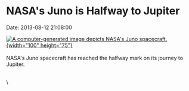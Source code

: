 NASA\'s Juno is Halfway to Jupiter
==================================

Date: 2013-08-12 21:08:00

[![A computer-generated image depicts NASA\'s Juno
spacecraft.](http://www.jpl.nasa.gov/images/juno/20130812/juno20130812-th.jpg){width="100"
height="75"}](http://www.jpl.nasa.gov/news/news.cfm?release=2013-246&rn=news.xml&rst=3873)\
\
NASA\'s Juno spacecraft has reached the halfway mark on its journey to
Jupiter.

\
\

